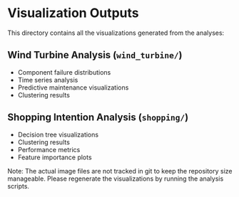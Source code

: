 # Visualization Outputs

This directory contains all the visualizations generated from the analyses:

## Wind Turbine Analysis (`wind_turbine/`)
- Component failure distributions
- Time series analysis
- Predictive maintenance visualizations
- Clustering results

## Shopping Intention Analysis (`shopping/`)
- Decision tree visualizations
- Clustering results
- Performance metrics
- Feature importance plots

Note: The actual image files are not tracked in git to keep the repository size manageable.
Please regenerate the visualizations by running the analysis scripts.
